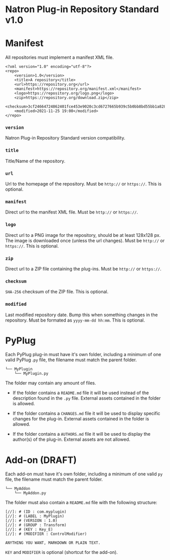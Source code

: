 # Natron Plug-in Repository Standard v1.0

# Manifest

All repositories must implement a manifest XML file.

```
<?xml version="1.0" encoding="utf-8"?>
<repo>
    <version>1.0</version>
    <title>A repository</title>
    <url>https://repository.org</url>
    <manifest>https://repository.org/manifest.xml</manifest>
    <logo>https://repository.org/logo.png</logo>
    <zip>https://repository.org/download.zip</zip>
    <checksum>3cf24664724862401fce453e9020c3cd6727665b939c5b0bb8bd55bb1a8286eb</checksum>
    <modified>2021-11-25 19:00</modified>
</repo>
```

### ``version``

Natron Plug-in Repository Standard version compatibility.

### ``title``

Title/Name of the repository.

### ``url``

Url to the homepage of the repository. Must be ``http://`` or ``https://``. This is optional.

### ``manifest``

Direct url to the manifest XML file. Must be ``http://`` or ``https://``.

### ``logo``

Direct url to a PNG image for the repository, should be at least 128x128 px. The image is downloaded once (unless the url changes). Must be ``http://`` or ``https://``. This is optional.

### ``zip``

Direct url to a ZIP file containing the plug-ins. Must be ``http://`` or ``https://``.

### ``checksum``

``SHA-256`` checksum of the ZIP file. This is optional.

### ``modified``

Last modified repository date. Bump this when something changes in the repository. Must be formated as `yyyy-mm-dd hh:mm`. This is optional.

# PyPlug

Each PyPlug plug-in must have it's own folder, including a minimum of one valid PyPlug .``py`` file, the filename must match the parent folder.

```
└── MyPlugin
    └── MyPlugin.py
```

The folder may contain any amount of files.

* If the folder contains a ``README.md`` file it will be used instead of the description found in the ``.py`` file. External assets contained in the folder is allowed.

* If the folder contains a ``CHANGES.md`` file it will be used to display specific changes for the plug-in. External assets contained in the folder is allowed.

* If the folder contains a ``AUTHORS.md`` file it will be used to display the author(s) of the plug-in. External assets are not allowed.

# Add-on (DRAFT)

Each add-on must have it's own folder, including a minimum of one valid ``py`` file, the filename must match the parent folder.

```
└── MyAddon
    └── MyAddon.py
```

The folder must also contain a ``README.md`` file with the following structure:

```
[//]: # (ID : com.myplugin)
[//]: # (LABEL : MyPlugin)
[//]: # (VERSION : 1.0)
[//]: # (GROUP : Transform)
[//]: # (KEY : Key_E)
[//]: # (MODIFIER : ControlModifier)

ANYTHING YOU WANT, MARKDOWN OR PLAIN TEXT.
```

``KEY`` and ``MODIFIER`` is optional (shortcut for the add-on).
